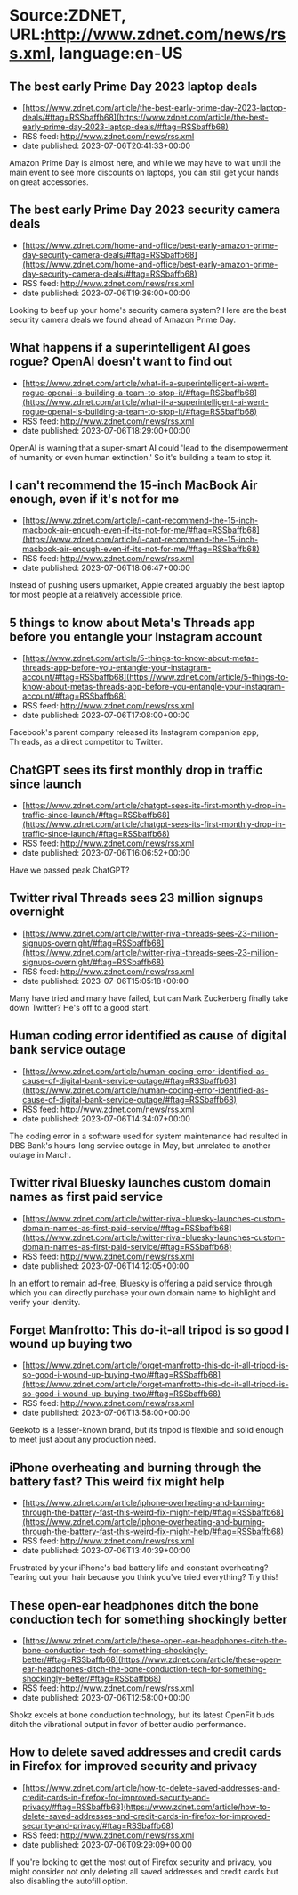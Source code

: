 # Source:ZDNET, URL:http://www.zdnet.com/news/rss.xml, language:en-US

## The best early Prime Day 2023 laptop deals
 - [https://www.zdnet.com/article/the-best-early-prime-day-2023-laptop-deals/#ftag=RSSbaffb68](https://www.zdnet.com/article/the-best-early-prime-day-2023-laptop-deals/#ftag=RSSbaffb68)
 - RSS feed: http://www.zdnet.com/news/rss.xml
 - date published: 2023-07-06T20:41:33+00:00

Amazon Prime Day is almost here, and while we may have to wait until the main event to see more discounts on laptops, you can still get your hands on great accessories.

## The best early Prime Day 2023 security camera deals
 - [https://www.zdnet.com/home-and-office/best-early-amazon-prime-day-security-camera-deals/#ftag=RSSbaffb68](https://www.zdnet.com/home-and-office/best-early-amazon-prime-day-security-camera-deals/#ftag=RSSbaffb68)
 - RSS feed: http://www.zdnet.com/news/rss.xml
 - date published: 2023-07-06T19:36:00+00:00

Looking to beef up your home's security camera system? Here are the best security camera deals we found ahead of Amazon Prime Day.

## What happens if a superintelligent AI goes rogue? OpenAI doesn't want to find out
 - [https://www.zdnet.com/article/what-if-a-superintelligent-ai-went-rogue-openai-is-building-a-team-to-stop-it/#ftag=RSSbaffb68](https://www.zdnet.com/article/what-if-a-superintelligent-ai-went-rogue-openai-is-building-a-team-to-stop-it/#ftag=RSSbaffb68)
 - RSS feed: http://www.zdnet.com/news/rss.xml
 - date published: 2023-07-06T18:29:00+00:00

OpenAI is warning that a super-smart AI could 'lead to the disempowerment of humanity or even human extinction.' So it's building a team to stop it.

## I can't recommend the 15-inch MacBook Air enough, even if it's not for me
 - [https://www.zdnet.com/article/i-cant-recommend-the-15-inch-macbook-air-enough-even-if-its-not-for-me/#ftag=RSSbaffb68](https://www.zdnet.com/article/i-cant-recommend-the-15-inch-macbook-air-enough-even-if-its-not-for-me/#ftag=RSSbaffb68)
 - RSS feed: http://www.zdnet.com/news/rss.xml
 - date published: 2023-07-06T18:06:47+00:00

Instead of pushing users upmarket, Apple created arguably the best laptop for most people at a relatively accessible price.

## 5 things to know about Meta's Threads app before you entangle your Instagram account
 - [https://www.zdnet.com/article/5-things-to-know-about-metas-threads-app-before-you-entangle-your-instagram-account/#ftag=RSSbaffb68](https://www.zdnet.com/article/5-things-to-know-about-metas-threads-app-before-you-entangle-your-instagram-account/#ftag=RSSbaffb68)
 - RSS feed: http://www.zdnet.com/news/rss.xml
 - date published: 2023-07-06T17:08:00+00:00

Facebook's parent company released its Instagram companion app, Threads, as a direct competitor to Twitter.

## ChatGPT sees its first monthly drop in traffic since launch
 - [https://www.zdnet.com/article/chatgpt-sees-its-first-monthly-drop-in-traffic-since-launch/#ftag=RSSbaffb68](https://www.zdnet.com/article/chatgpt-sees-its-first-monthly-drop-in-traffic-since-launch/#ftag=RSSbaffb68)
 - RSS feed: http://www.zdnet.com/news/rss.xml
 - date published: 2023-07-06T16:06:52+00:00

Have we passed peak ChatGPT?

## Twitter rival Threads sees 23 million signups overnight
 - [https://www.zdnet.com/article/twitter-rival-threads-sees-23-million-signups-overnight/#ftag=RSSbaffb68](https://www.zdnet.com/article/twitter-rival-threads-sees-23-million-signups-overnight/#ftag=RSSbaffb68)
 - RSS feed: http://www.zdnet.com/news/rss.xml
 - date published: 2023-07-06T15:05:18+00:00

Many have tried and many have failed, but can Mark Zuckerberg finally take down Twitter? He's off to a good start.

## Human coding error identified as cause of digital bank service outage
 - [https://www.zdnet.com/article/human-coding-error-identified-as-cause-of-digital-bank-service-outage/#ftag=RSSbaffb68](https://www.zdnet.com/article/human-coding-error-identified-as-cause-of-digital-bank-service-outage/#ftag=RSSbaffb68)
 - RSS feed: http://www.zdnet.com/news/rss.xml
 - date published: 2023-07-06T14:34:07+00:00

The coding error in a software used for system maintenance had resulted in DBS Bank's hours-long service outage in May, but unrelated to another outage in March.

## Twitter rival Bluesky launches custom domain names as first paid service
 - [https://www.zdnet.com/article/twitter-rival-bluesky-launches-custom-domain-names-as-first-paid-service/#ftag=RSSbaffb68](https://www.zdnet.com/article/twitter-rival-bluesky-launches-custom-domain-names-as-first-paid-service/#ftag=RSSbaffb68)
 - RSS feed: http://www.zdnet.com/news/rss.xml
 - date published: 2023-07-06T14:12:05+00:00

In an effort to remain ad-free, Bluesky is offering a paid service through which you can directly purchase your own domain name to highlight and verify your identity.

## Forget Manfrotto: This do-it-all tripod is so good I wound up buying two
 - [https://www.zdnet.com/article/forget-manfrotto-this-do-it-all-tripod-is-so-good-i-wound-up-buying-two/#ftag=RSSbaffb68](https://www.zdnet.com/article/forget-manfrotto-this-do-it-all-tripod-is-so-good-i-wound-up-buying-two/#ftag=RSSbaffb68)
 - RSS feed: http://www.zdnet.com/news/rss.xml
 - date published: 2023-07-06T13:58:00+00:00

Geekoto is a lesser-known brand, but its tripod is flexible and solid enough to meet just about any production need.

## iPhone overheating and burning through the battery fast? This weird fix might help
 - [https://www.zdnet.com/article/iphone-overheating-and-burning-through-the-battery-fast-this-weird-fix-might-help/#ftag=RSSbaffb68](https://www.zdnet.com/article/iphone-overheating-and-burning-through-the-battery-fast-this-weird-fix-might-help/#ftag=RSSbaffb68)
 - RSS feed: http://www.zdnet.com/news/rss.xml
 - date published: 2023-07-06T13:40:39+00:00

Frustrated by your iPhone's bad battery life and constant overheating? Tearing out your hair because you think you've tried everything? Try this!

## These open-ear headphones ditch the bone conduction tech for something shockingly better
 - [https://www.zdnet.com/article/these-open-ear-headphones-ditch-the-bone-conduction-tech-for-something-shockingly-better/#ftag=RSSbaffb68](https://www.zdnet.com/article/these-open-ear-headphones-ditch-the-bone-conduction-tech-for-something-shockingly-better/#ftag=RSSbaffb68)
 - RSS feed: http://www.zdnet.com/news/rss.xml
 - date published: 2023-07-06T12:58:00+00:00

Shokz excels at bone conduction technology, but its latest OpenFit buds ditch the vibrational output in favor of better audio performance.

## How to delete saved addresses and credit cards in Firefox for improved security and privacy
 - [https://www.zdnet.com/article/how-to-delete-saved-addresses-and-credit-cards-in-firefox-for-improved-security-and-privacy/#ftag=RSSbaffb68](https://www.zdnet.com/article/how-to-delete-saved-addresses-and-credit-cards-in-firefox-for-improved-security-and-privacy/#ftag=RSSbaffb68)
 - RSS feed: http://www.zdnet.com/news/rss.xml
 - date published: 2023-07-06T09:29:09+00:00

If you're looking to get the most out of Firefox security and privacy, you might consider not only deleting all saved addresses and credit cards but also disabling the autofill option.

